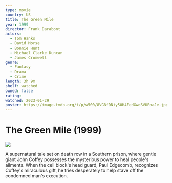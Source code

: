 ```yaml
---
type: movie
country: US
title: The Green Mile
year: 1999
director: Frank Darabont
actors:
  - Tom Hanks
  - David Morse
  - Bonnie Hunt
  - Michael Clarke Duncan
  - James Cromwell
genre:
  - Fantasy
  - Drama
  - Crime
length: 3h 9m
shelf: watched
owned: false
rating:
watched: 2023-01-29
poster: https://image.tmdb.org/t/p/w500/8VG8fDNiy50H4FedGwdSVUPoaJe.jpg
---
```


# The Green Mile (1999)

![](https://image.tmdb.org/t/p/w500/8VG8fDNiy50H4FedGwdSVUPoaJe.jpg)

A supernatural tale set on death row in a Southern prison, where gentle giant John Coffey possesses the mysterious power to heal people's ailments. When the cell block's head guard, Paul Edgecomb, recognizes Coffey's miraculous gift, he tries desperately to help stave off the condemned man's execution.